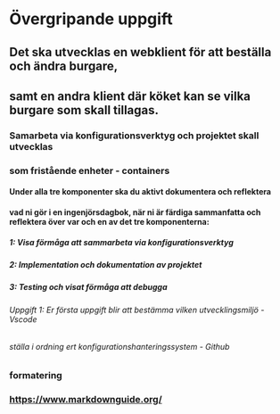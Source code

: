 # Övergripande uppgift

## Det ska utvecklas en webklient för att beställa och ändra burgare,

## samt en andra klient där köket kan se vilka burgare som skall tillagas.

### Samarbeta via konfigurationsverktyg och projektet skall utvecklas

### som fristående enheter - containers

#### Under alla tre komponenter ska du aktivt dokumentera och reflektera

#### vad ni gör i en ingenjörsdagbok, när ni är färdiga sammanfatta och reflektera över var och en av det tre komponenterna:

##### 1: Visa förmåga att sammarbeta via konfigurationsverktyg

##### 2: Implementation och dokumentation av projektet

##### 3: Testing och visat förmåga att debugga

###### Uppgift 1: Er första uppgift blir att bestämma vilken utvecklingsmiljö - Vscode

###### ställa i ordning ert konfigurationshanteringssystem - Github

### formatering

### https://www.markdownguide.org/
